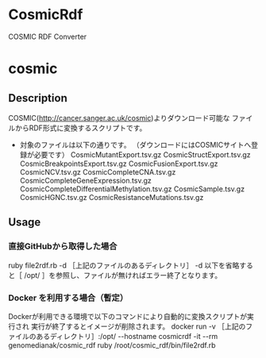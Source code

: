 # CosmicRdf

COSMIC RDF Converter

# cosmic

## Description
COSMIC(http://cancer.sanger.ac.uk/cosmic)よりダウンロード可能な
ファイルからRDF形式に変換するスクリプトです。

- 対象のファイルは以下の通りです。
 （ダウンロードにはCOSMICサイトへ登録が必要です）
  CosmicMutantExport.tsv.gz
  CosmicStructExport.tsv.gz
  CosmicBreakpointsExport.tsv.gz
  CosmicFusionExport.tsv.gz
  CosmicNCV.tsv.gz
  CosmicCompleteCNA.tsv.gz
  CosmicCompleteGeneExpression.tsv.gz
  CosmicCompleteDifferentialMethylation.tsv.gz
  CosmicSample.tsv.gz
  CosmicHGNC.tsv.gz
  CosmicResistanceMutations.tsv.gz

## Usage

### 直接GitHubから取得した場合
ruby file2rdf.rb -d ［上記のファイルのあるディレクトリ］ 
 -d 以下を省略すると［ /opt/ ］を参照し、ファイルが無ければエラー終了となります。

### Docker を利用する場合（暫定）
  Dockerが利用できる環境で以下のコマンドにより自動的に変換スクリプトが実行され
  実行が終了するとイメージが削除されます。
docker run -v ［上記のファイルのあるディレクトリ］:/opt/ --hostname cosmicrdf -it --rm genomedianak/cosmic_rdf ruby /root/cosmic_rdf/bin/file2rdf.rb

